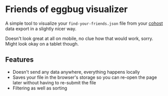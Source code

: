# Friends of eggbug visualizer

A simple tool to visualize your `find-your-friends.json` file from your [cohost](https://cohost.org) data export in a slightly nicer way.

Doesn't look great at all on mobile, no clue how that would work, sorry. Might look okay on a tablet though.

## Features

- Doesn't send any data anywhere, everything happens locally
- Saves your file in the browser's storage so you can re-open the page later without having to re-submit the file
- Filtering as well as sorting
